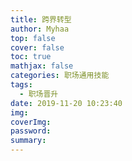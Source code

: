 ```yaml
---
title: 跨界转型
author: Myhaa
top: false
cover: false
toc: true
mathjax: false
categories: 职场通用技能
tags:
  - 职场晋升
date: 2019-11-20 10:23:40
img:
coverImg:
password:
summary:
---
```

